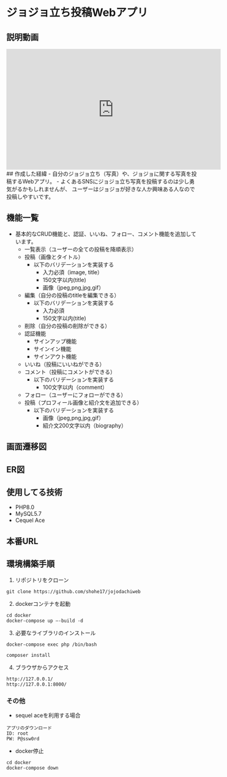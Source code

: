 # ジョジョ立ち投稿Webアプリ

## 説明動画
<iframe width="560" height="315" src="https://www.youtube.com/embed/uRlAsvF7Jd0" frameborder="0" allow="accelerometer; autoplay; clipboard-write; encrypted-media; gyroscope; picture-in-picture" allowfullscreen></iframe>
## 作成した経緯
- 自分のジョジョ立ち（写真）や、ジョジョに関する写真を投稿するWebアプリ。
- よくあるSNSにジョジョ立ち写真を投稿するのは少し勇気がるかもしれませんが、
ユーザーはジョジョが好きな人か興味ある人なので投稿しやすいです。
  
## 機能一覧
- 基本的なCRUD機能と、認証、いいね、フォロー、コメント機能を追加しています。
  - 一覧表示（ユーザーの全ての投稿を降順表示）
  - 投稿（画像とタイトル）
    - 以下のバリデーションを実装する
      - 入力必須（image, title）
      - 150文字以内(title)
      - 画像（jpeg,png,jpg,gif）
  - 編集（自分の投稿のtitleを編集できる）
    - 以下のバリデーションを実装する
      - 入力必須
      - 150文字以内(title)
  - 削除（自分の投稿の削除ができる）
  - 認証機能
    - サインアップ機能
    - サインイン機能
    - サインアウト機能
  - いいね（投稿にいいねができる）
  - コメント（投稿にコメントができる）
    - 以下のバリデーションを実装する
      - 100文字以内（comment）
  - フォロー（ユーザーにフォローができる）
  - 投稿（プロフィール画像と紹介文を追加できる）
    - 以下のバリデーションを実装する
      - 画像（jpeg,png,jpg,gif）
      - 紹介文200文字以内（biography）

## 画面遷移図

## ER図

## 使用してる技術
- PHP8.0
- MySQL5.7
- Cequel Ace

## 本番URL

## 環境構築手順

1. リポジトリをクローン
```
git clone https://github.com/shohe17/jojodachiweb
```

2. dockerコンテナを起動
```
cd docker
docker-compose up —-build -d
```

3. 必要なライブラリのインストール
```
docker-compose exec php /bin/bash

composer install
```

4. ブラウザからアクセス
```
http://127.0.0.1/
http://127.0.0.1:8000/
```

### その他
- sequel aceを利用する場合
```
アプリのダウンロード
ID: root
PW: P@ssw0rd
```

- docker停止
```
cd docker
docker-compose down
```

<!-- - ライブラリの導入
  1. phpのコンテナに入る
  ```
  docker-compose exec php /bin/bash
  ```

  2. composerを使用してインストール
  ```
  composer require {Owner/Library}
  ``` -->
